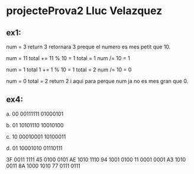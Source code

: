 # projecteProva2 Lluc Velazquez

## ex1:

num = 3
return 3
retornara 3 preque el numero es mes petit que 10.

num = 11
total += 11 % 10 = 1
total = 1
num /= 10 = 1

num = 1
total 1 += 1 % 10 = 1
total = 2
num /= 10 = 0

num = 0
total = 2
return 2
i aqui para perque num ja no es mes gran que 0.

## ex4:


a. 00 00111111 01000101

b. 01 10101110 10010100

c. 10 00010001 10100011

d. 01 10001010 01110111



3F      0011 1111
45      0100 0101
AE      1010 1110
94      1001 0100
11      0001 0001
A3      1010 0011
8A      1000 1010
77      0111 0111